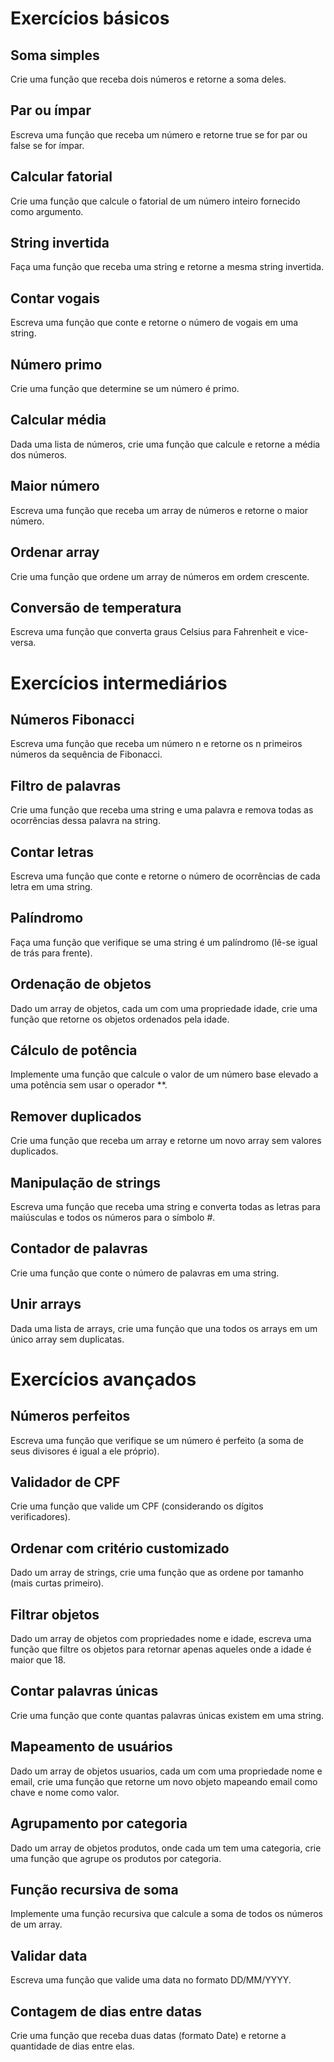 # Exercícios básicos

## Soma simples
Crie uma função que receba dois números e retorne a soma deles.

## Par ou ímpar
Escreva uma função que receba um número e retorne true se for par ou false se for ímpar.

## Calcular fatorial
Crie uma função que calcule o fatorial de um número inteiro fornecido como argumento.

## String invertida
Faça uma função que receba uma string e retorne a mesma string invertida.

## Contar vogais
Escreva uma função que conte e retorne o número de vogais em uma string.

## Número primo
Crie uma função que determine se um número é primo.

## Calcular média
Dada uma lista de números, crie uma função que calcule e retorne a média dos números.

## Maior número
Escreva uma função que receba um array de números e retorne o maior número.

## Ordenar array
Crie uma função que ordene um array de números em ordem crescente.

## Conversão de temperatura
Escreva uma função que converta graus Celsius para Fahrenheit e vice-versa.

# Exercícios intermediários

## Números Fibonacci
Escreva uma função que receba um número n e retorne os n primeiros números da sequência de Fibonacci.

## Filtro de palavras
Crie uma função que receba uma string e uma palavra e remova todas as ocorrências dessa palavra na string.

## Contar letras
Escreva uma função que conte e retorne o número de ocorrências de cada letra em uma string.

## Palíndromo
Faça uma função que verifique se uma string é um palíndromo (lê-se igual de trás para frente).

## Ordenação de objetos
Dado um array de objetos, cada um com uma propriedade idade, crie uma função que retorne os objetos ordenados pela idade.

## Cálculo de potência
Implemente uma função que calcule o valor de um número base elevado a uma potência sem usar o operador **.

## Remover duplicados
Crie uma função que receba um array e retorne um novo array sem valores duplicados.

## Manipulação de strings
Escreva uma função que receba uma string e converta todas as letras para maiúsculas e todos os números para o símbolo #.

## Contador de palavras
Crie uma função que conte o número de palavras em uma string.

## Unir arrays
Dada uma lista de arrays, crie uma função que una todos os arrays em um único array sem duplicatas.

# Exercícios avançados

## Números perfeitos
Escreva uma função que verifique se um número é perfeito (a soma de seus divisores é igual a ele próprio).

## Validador de CPF
Crie uma função que valide um CPF (considerando os dígitos verificadores).

## Ordenar com critério customizado
Dado um array de strings, crie uma função que as ordene por tamanho (mais curtas primeiro).

## Filtrar objetos
Dado um array de objetos com propriedades nome e idade, escreva uma função que filtre os objetos para retornar apenas aqueles onde a idade é maior que 18.

## Contar palavras únicas
Crie uma função que conte quantas palavras únicas existem em uma string.

## Mapeamento de usuários
Dado um array de objetos usuarios, cada um com uma propriedade nome e email, crie uma função que retorne um novo objeto mapeando email como chave e nome como valor.

## Agrupamento por categoria
Dado um array de objetos produtos, onde cada um tem uma categoria, crie uma função que agrupe os produtos por categoria.

## Função recursiva de soma
Implemente uma função recursiva que calcule a soma de todos os números de um array.

## Validar data
Escreva uma função que valide uma data no formato DD/MM/YYYY.

## Contagem de dias entre datas
Crie uma função que receba duas datas (formato Date) e retorne a quantidade de dias entre elas.